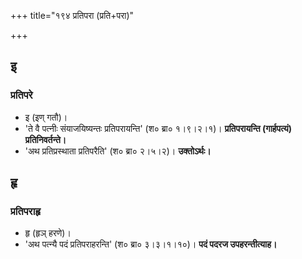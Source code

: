 +++
title="१९४ प्रतिपरा (प्रति+परा)"

+++

## इ
### प्रतिपरे
- इ (इण् गतौ)।
- 'ते वै पत्नीः संयाजयिष्यन्तः प्रतिपरायन्ति' (श० ब्रा० १।९।२।१)। **प्रतिपरायन्ति (गार्हपत्यं) प्रतिनिवर्तन्ते।**
- 'अथ प्रतिप्रस्थाता प्रतिपरैति' (श० ब्रा० २।५।२)। **उक्तोऽर्थः।**

## हृ
### प्रतिपराहृ
- हृ (हृञ् हरणे)।
- 'अथ पत्न्यै पदं प्रतिपराहरन्ति' (श० ब्रा० ३।३।१।१०)। **पदं पदरज उपहरन्तीत्याह।**
